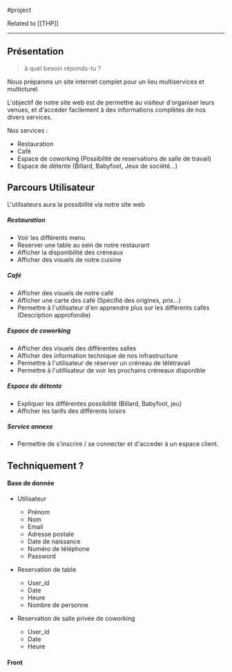 #project 

Related to [[THP]]

--- 

## Présentation

>à quel besoin réponds-tu ?

Nous préparons un site internet complet pour un lieu multiservices et multicturel.

L'objectif de notre site web est de permettre au visiteur d'organiser leurs venues, et d'accéder facilement à des informations complètes de nos divers services.

Nos services :  

- Restauration
- Café
- Espace de coworking (Possibilité de reservations de salle de travail)
- Espace de détente (Billard, Babyfoot, Jeux de société...)


## Parcours Utilisateur

L'utilsateurs aura la possibilité via notre site web

##### Restauration
- Voir les différents menu 
- Reserver une table au sein de notre restaurant 
- Afficher la disponibilité des créneaux 
- Afficher des visuels de notre cuisine

##### Café
- Afficher des visuels de notre café
- Afficher une carte des café (Spécifié des origines, prix...)
- Permettre à l'utilisateur d'en apprendre plus sur les différents cafés (Description approfondie)

##### Espace de coworking
- Afficher des visuels des différentes salles 
- Afficher des information technique de nos infrastructure
- Permettre à l'utilisateur de réserver un créneau de télétravail 
- Permettre à l'utillisateur de voir les prochains créneaux disponible

##### Espace de détente
- Expliquer les différentes possibilité (Billard, Babyfoot, jeu)
- Afficher les tarifs des différents loisirs

##### Service annexe
- Permettre de s'inscrire / se connecter et d'acceder à un espace client.


## Techniquement ?

#### Base de donnée

- Utilisateur 
	- Prénom
	- Nom
	- Email
	- Adresse postale
	- Date de naissance
	- Numéro de téléphone
	- Password

- Reservation de table
	- User_id 
	- Date
	- Heure
	- Nombre de personne

- Reservation de salle privée de coworking
	- User_id
	- Date
	- Heure


#### Front






